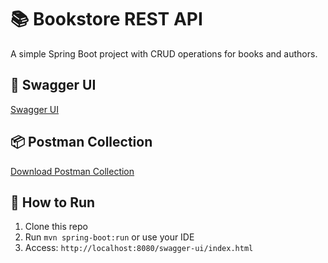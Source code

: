 # 📚 Bookstore REST API

A simple Spring Boot project with CRUD operations for books and authors.

## 🔗 Swagger UI
[Swagger UI](http://localhost:8080/swagger-ui/index.html)

## 📦 Postman Collection
[Download Postman Collection](https://github.com/yashbharda/Elevate-labs-Projects/blob/main/BookStore/Postman/BookStore%20API.json)

## 🚀 How to Run
1. Clone this repo
2. Run `mvn spring-boot:run` or use your IDE
3. Access: `http://localhost:8080/swagger-ui/index.html`

